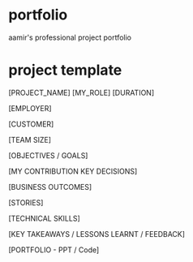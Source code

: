 # portfolio
aamir's professional project portfolio

# project template

[PROJECT_NAME]        [MY_ROLE]         [DURATION]

[EMPLOYER]

[CUSTOMER]

[TEAM SIZE]

[OBJECTIVES / GOALS]

[MY CONTRIBUTION KEY DECISIONS]

[BUSINESS OUTCOMES]

[STORIES]

[TECHNICAL SKILLS]

[KEY TAKEAWAYS / LESSONS LEARNT / FEEDBACK]

[PORTFOLIO - PPT / Code]

